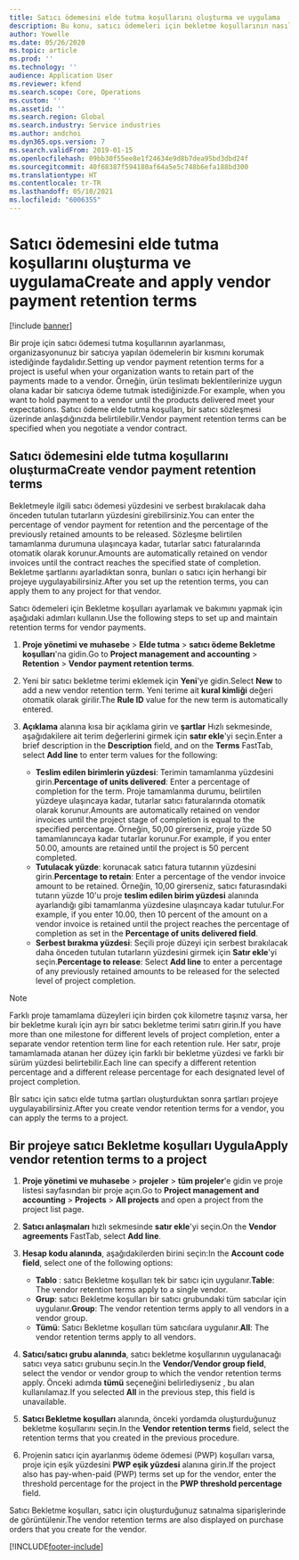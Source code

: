 ```yaml
---
title: Satıcı ödemesini elde tutma koşullarını oluşturma ve uygulama
description: Bu konu, satıcı ödemeleri için bekletme koşullarının nasıl oluşturulacağı ve korunacağı hakkında bilgiler sağlar.
author: Yowelle
ms.date: 05/26/2020
ms.topic: article
ms.prod: ''
ms.technology: ''
audience: Application User
ms.reviewer: kfend
ms.search.scope: Core, Operations
ms.custom: ''
ms.assetid: ''
ms.search.region: Global
ms.search.industry: Service industries
ms.author: andchoi
ms.dyn365.ops.version: 7
ms.search.validFrom: 2019-01-15
ms.openlocfilehash: 09bb30f55ee8e1f24634e9d8b7dea95bd3dbd24f
ms.sourcegitcommit: 40f68387f594180af64a5e5c748b6efa188bd300
ms.translationtype: HT
ms.contentlocale: tr-TR
ms.lasthandoff: 05/10/2021
ms.locfileid: "6006355"
---
```

# <a name="create-and-apply-vendor-payment-retention-terms"></a><span data-ttu-id="10f40-103">Satıcı ödemesini elde tutma koşullarını oluşturma ve uygulama</span><span class="sxs-lookup"><span data-stu-id="10f40-103">Create and apply vendor payment retention terms</span></span>

[!include [banner](../includes/banner.md)] 

<span data-ttu-id="10f40-104">Bir proje için satıcı ödemesi tutma koşullarının ayarlanması, organizasyonunuz bir satıcıya yapılan ödemelerin bir kısmını korumak istediğinde faydalıdır.</span><span class="sxs-lookup"><span data-stu-id="10f40-104">Setting up vendor payment retention terms for a project is useful when your organization wants to retain part of the payments made to a vendor.</span></span> <span data-ttu-id="10f40-105">Örneğin, ürün teslimatı beklentilerinize uygun olana kadar bir satıcıya ödeme tutmak istediğinizde.</span><span class="sxs-lookup"><span data-stu-id="10f40-105">For example, when you want to hold payment to a vendor until the products delivered meet your expectations.</span></span> <span data-ttu-id="10f40-106">Satıcı ödeme elde tutma koşulları, bir satıcı sözleşmesi üzerinde anlaşdığınızda belirtilebilir.</span><span class="sxs-lookup"><span data-stu-id="10f40-106">Vendor payment retention terms can be specified when you negotiate a vendor contract.</span></span>

## <a name="create-vendor-payment-retention-terms"></a><span data-ttu-id="10f40-107">Satıcı ödemesini elde tutma koşullarını oluşturma</span><span class="sxs-lookup"><span data-stu-id="10f40-107">Create vendor payment retention terms</span></span>

<span data-ttu-id="10f40-108">Bekletmeyle ilgili satıcı ödemesi yüzdesini ve serbest bırakılacak daha önceden tutulan tutarların yüzdesini girebilirsiniz.</span><span class="sxs-lookup"><span data-stu-id="10f40-108">You can enter the percentage of vendor payment for retention and the percentage of the previously retained amounts to be released.</span></span> <span data-ttu-id="10f40-109">Sözleşme belirtilen tamamlanma durumuna ulaşıncaya kadar, tutarlar satıcı faturalarında otomatik olarak korunur.</span><span class="sxs-lookup"><span data-stu-id="10f40-109">Amounts are automatically retained on vendor invoices until the contract reaches the specified state of completion.</span></span> <span data-ttu-id="10f40-110">Bekletme şartlarını ayarladıktan sonra, bunları o satıcı için herhangi bir projeye uygulayabilirsiniz.</span><span class="sxs-lookup"><span data-stu-id="10f40-110">After you set up the retention terms, you can apply them to any project for that vendor.</span></span>

<span data-ttu-id="10f40-111">Satıcı ödemeleri için Bekletme koşulları ayarlamak ve bakımını yapmak için aşağıdaki adımları kullanın.</span><span class="sxs-lookup"><span data-stu-id="10f40-111">Use the following steps to set up and maintain retention terms for vendor payments.</span></span> 

1. <span data-ttu-id="10f40-112">**Proje yönetimi ve muhasebe** > **Elde tutma** > **satıcı ödeme Bekletme koşulları**'na gidin.</span><span class="sxs-lookup"><span data-stu-id="10f40-112">Go to **Project management and accounting** > **Retention** > **Vendor payment retention terms**.</span></span>
2. <span data-ttu-id="10f40-113">Yeni bir satıcı bekletme terimi eklemek için **Yeni**'ye gidin.</span><span class="sxs-lookup"><span data-stu-id="10f40-113">Select **New** to add a new vendor retention term.</span></span> <span data-ttu-id="10f40-114">Yeni terime ait **kural kimliği** değeri otomatik olarak girilir.</span><span class="sxs-lookup"><span data-stu-id="10f40-114">The **Rule ID** value for the new term is automatically entered.</span></span> 
3. <span data-ttu-id="10f40-115">**Açıklama** alanına kısa bir açıklama girin ve **şartlar** Hızlı sekmesinde, aşağıdakilere ait terim değerlerini girmek için **satır ekle**'yi seçin.</span><span class="sxs-lookup"><span data-stu-id="10f40-115">Enter a brief description in the **Description** field, and on the **Terms** FastTab, select **Add line** to enter term values for the following:</span></span>

   - <span data-ttu-id="10f40-116">**Teslim edilen birimlerin yüzdesi**: Terimin tamamlanma yüzdesini girin.</span><span class="sxs-lookup"><span data-stu-id="10f40-116">**Percentage of units delivered**: Enter a percentage of completion for the term.</span></span> <span data-ttu-id="10f40-117">Proje tamamlanma durumu, belirtilen yüzdeye ulaşıncaya kadar, tutarlar satıcı faturalarında otomatik olarak korunur.</span><span class="sxs-lookup"><span data-stu-id="10f40-117">Amounts are automatically retained on vendor invoices until the project stage of completion is equal to the specified percentage.</span></span> <span data-ttu-id="10f40-118">Örneğin, 50,00 girerseniz, proje yüzde 50 tamamlanıncaya kadar tutarlar korunur.</span><span class="sxs-lookup"><span data-stu-id="10f40-118">For example, if you enter 50.00, amounts are retained until the project is 50 percent completed.</span></span>
   - <span data-ttu-id="10f40-119">**Tutulacak yüzde**: korunacak satıcı fatura tutarının yüzdesini girin.</span><span class="sxs-lookup"><span data-stu-id="10f40-119">**Percentage to retain**: Enter a percentage of the vendor invoice amount to be retained.</span></span> <span data-ttu-id="10f40-120">Örneğin, 10,00 girerseniz, satıcı faturasındaki tutarın yüzde 10'u proje **teslim edilen birim yüzdesi** alanında ayarlandığı gibi tamamlanma yüzdesine ulaşıncaya kadar tutulur.</span><span class="sxs-lookup"><span data-stu-id="10f40-120">For example, if you enter 10.00, then 10 percent of the amount on a vendor invoice is retained until the project reaches the percentage of completion as set in the **Percentage of units delivered field**.</span></span>
   - <span data-ttu-id="10f40-121">**Serbest bırakma yüzdesi**: Seçili proje düzeyi için serbest bırakılacak daha önceden tutulan tutarların yüzdesini girmek için **Satır ekle**'yi seçin.</span><span class="sxs-lookup"><span data-stu-id="10f40-121">**Percentage to release**: Select **Add line** to enter a percentage of any previously retained amounts to be released for the selected level of project completion.</span></span>

> [!NOTE]
> <span data-ttu-id="10f40-122">Farklı proje tamamlama düzeyleri için birden çok kilometre taşınız varsa, her bir bekletme kuralı için ayrı bir satıcı bekletme terimi satırı girin.</span><span class="sxs-lookup"><span data-stu-id="10f40-122">If you have more than one milestone for different levels of project completion, enter a separate vendor retention term line for each retention rule.</span></span> <span data-ttu-id="10f40-123">Her satır, proje tamamlamada atanan her düzey için farklı bir bekletme yüzdesi ve farklı bir sürüm yüzdesi belirtebilir.</span><span class="sxs-lookup"><span data-stu-id="10f40-123">Each line can specify a different retention percentage and a different release percentage for each designated level of project completion.</span></span>

<span data-ttu-id="10f40-124">Bİr satıcı için satıcı elde tutma şartları oluşturduktan sonra şartları projeye uygulayabilirsiniz.</span><span class="sxs-lookup"><span data-stu-id="10f40-124">After you create vendor retention terms for a vendor, you can apply the terms to a project.</span></span>

## <a name="apply-vendor-retention-terms-to-a-project"></a><span data-ttu-id="10f40-125">Bir projeye satıcı Bekletme koşulları Uygula</span><span class="sxs-lookup"><span data-stu-id="10f40-125">Apply vendor retention terms to a project</span></span>

1. <span data-ttu-id="10f40-126">**Proje yönetimi ve muhasebe** > **projeler** > **tüm projeler**'e gidin ve proje listesi sayfasından bir proje açın.</span><span class="sxs-lookup"><span data-stu-id="10f40-126">Go to **Project management and accounting** > **Projects** > **All projects** and open a project from the project list page.</span></span>
2. <span data-ttu-id="10f40-127">**Satıcı anlaşmaları** hızlı sekmesinde **satır ekle**'yi seçin.</span><span class="sxs-lookup"><span data-stu-id="10f40-127">On the **Vendor agreements** FastTab, select **Add line**.</span></span>
3. <span data-ttu-id="10f40-128">**Hesap kodu alanında**, aşağıdakilerden birini seçin:</span><span class="sxs-lookup"><span data-stu-id="10f40-128">In the **Account code field**, select one of the following options:</span></span> 

   - <span data-ttu-id="10f40-129">**Tablo** : satıcı Bekletme koşulları tek bir satıcı için uygulanır.</span><span class="sxs-lookup"><span data-stu-id="10f40-129">**Table**: The vendor retention terms apply to a single vendor.</span></span>
   - <span data-ttu-id="10f40-130">**Grup**: satıcı Bekletme koşulları bir satıcı grubundaki tüm satıcılar için uygulanır.</span><span class="sxs-lookup"><span data-stu-id="10f40-130">**Group**: The vendor retention terms apply to all vendors in a vendor group.</span></span>
   - <span data-ttu-id="10f40-131">**Tümü**: Satıcı Bekletme koşulları tüm satıcılara uygulanır.</span><span class="sxs-lookup"><span data-stu-id="10f40-131">**All**: The vendor retention terms apply to all vendors.</span></span>

4. <span data-ttu-id="10f40-132">**Satıcı/satıcı grubu alanında**, satıcı bekletme koşullarının uygulanacağı satıcı veya satıcı grubunu seçin.</span><span class="sxs-lookup"><span data-stu-id="10f40-132">In the **Vendor/Vendor group field**, select the vendor or vendor group to which the vendor retention terms apply.</span></span> <span data-ttu-id="10f40-133">Önceki adımda **tümü** seçeneğini belirlediyseniz , bu alan kullanılamaz.</span><span class="sxs-lookup"><span data-stu-id="10f40-133">If you selected **All** in the previous step, this field is unavailable.</span></span>
5. <span data-ttu-id="10f40-134">**Satıcı Bekletme koşulları** alanında, önceki yordamda oluşturduğunuz bekletme koşullarını seçin.</span><span class="sxs-lookup"><span data-stu-id="10f40-134">In the **Vendor retention terms** field, select the retention terms that you created in the previous procedure.</span></span>
6. <span data-ttu-id="10f40-135">Projenin satıcı için ayarlanmış ödeme ödemesi (PWP) koşulları varsa, proje için eşik yüzdesini **PWP eşik yüzdesi** alanına girin.</span><span class="sxs-lookup"><span data-stu-id="10f40-135">If the project also has pay-when-paid (PWP) terms set up for the vendor, enter the threshold percentage for the project in the **PWP threshold percentage** field.</span></span>

<span data-ttu-id="10f40-136">Satıcı Bekletme koşulları, satıcı için oluşturduğunuz satınalma siparişlerinde de görüntülenir.</span><span class="sxs-lookup"><span data-stu-id="10f40-136">The vendor retention terms are also displayed on purchase orders that you create for the vendor.</span></span>


[!INCLUDE[footer-include](../includes/footer-banner.md)]